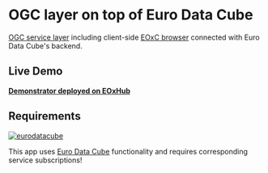 # OGC layer on top of Euro Data Cube

[OGC service layer](https://github.com/eurodatacube/ogc-edc) including client-side [EOxC browser](https://github.com/eoxc/eoxc) connected with Euro Data Cube's backend.

## Live Demo
[**Demonstrator deployed on EOxHub**](https://ogc-0652eab6-e5d0-11e9-a359-2a2ae2dbcce4.edc.hub.eox.at)

## Requirements
[![eurodatacube](https://img.shields.io/badge/Service%20Requirements-EDC%20Sentinel%20Hub-brightgreen)](/marketplace/services/edc_sentinel_hub)

This app uses [Euro Data Cube](https://eurodatacube.com) functionality and requires corresponding service subscriptions!
